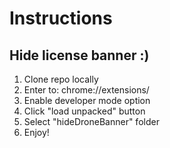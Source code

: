 # Instructions

## Hide license banner :)

1. Clone repo locally
2. Enter to: chrome://extensions/
3. Enable developer mode option
4. Click "load unpacked" button
5. Select "hideDroneBanner" folder
6. Enjoy!
